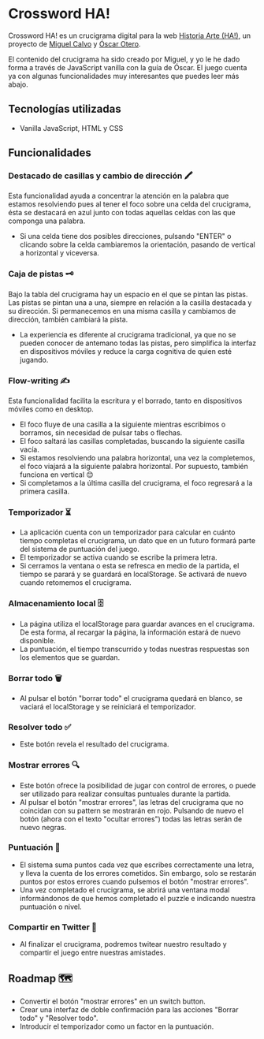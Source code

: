 # Crossword HA!

Crossword HA! es un crucigrama digital para la web [Historia Arte (HA!)](https://historia-arte.com/), un proyecto de [Miguel Calvo](https://noxocreacion.com/) y [Óscar Otero](https://oscarotero.com/).

El contenido del crucigrama ha sido creado por Miguel, y yo le he dado forma a través de JavaScript vanilla con la guía de Óscar. El juego cuenta ya con algunas funcionalidades muy interesantes que puedes leer más abajo.


## Tecnologías utilizadas

- Vanilla JavaScript, HTML y CSS


## Funcionalidades

### Destacado de casillas y cambio de dirección 🖍️

Esta funcionalidad ayuda a concentrar la atención en la palabra que estamos resolviendo pues al tener el foco sobre una celda del crucigrama, ésta se destacará en azul junto con todas aquellas celdas con las que componga una palabra.

- Si una celda tiene dos posibles direcciones, pulsando "ENTER" o clicando sobre la celda cambiaremos la orientación, pasando de vertical a horizontal y viceversa.


### Caja de pistas 🗝️

Bajo la tabla del crucigrama hay un espacio en el que se pintan las pistas. Las pistas se pintan una a una, siempre en relación a la casilla destacada y su dirección. Si permanecemos en una misma casilla y cambiamos de dirección, también cambiará la pista.

- La experiencia es diferente al crucigrama tradicional, ya que no se pueden conocer de antemano todas las pistas, pero simplifica la interfaz en dispositivos móviles y reduce la carga cognitiva de quien esté jugando.

### Flow-writing ✍️

Esta funcionalidad facilita la escritura y el borrado, tanto en dispositivos móviles como en desktop.

- El foco fluye de una casilla a la siguiente mientras escribimos o borramos, sin necesidad de pulsar tabs o flechas. 
- El foco saltará las casillas completadas, buscando la siguiente casilla vacía.
- Si estamos resolviendo una palabra horizontal, una vez la completemos, el foco viajará a la siguiente palabra horizontal. Por supuesto, también funciona en vertical 😊
- Si completamos a la última casilla del crucigrama, el foco regresará a la primera casilla.
  

### Temporizador ⏳

- La aplicación cuenta con un temporizador para calcular en cuánto tiempo completas el crucigrama, un dato que en un futuro formará parte del sistema de puntuación del juego.
- El temporizador se activa cuando se escribe la primera letra. 
- Si cerramos la ventana o esta se refresca en medio de la partida, el tiempo se parará y se guardará en localStorage. Se activará de nuevo cuando retomemos el crucigrama.

  
### Almacenamiento local 🗄️

- La página utiliza el localStorage para guardar avances en el crucigrama. De esta forma, al recargar la página, la información estará de nuevo disponible.
- La puntuación, el tiempo transcurrido y todas nuestras respuestas son los elementos que se guardan.
  

### Borrar todo 🗑️

- Al pulsar el botón "borrar todo" el crucigrama quedará en blanco, se vaciará el localStorage y se reiniciará el temporizador.
  

### Resolver todo ✅

- Este botón revela el resultado del crucigrama. 


### Mostrar errores 🔍

- Este botón ofrece la posibilidad de jugar con control de errores, o puede ser utilizado para realizar consultas puntuales durante la partida.
- Al pulsar el botón "mostrar errores", las letras del crucigrama que no coincidan con su pattern se mostrarán en rojo. Pulsando de nuevo el botón (ahora con el texto "ocultar errores") todas las letras serán de nuevo negras.

### Puntuación 💯

- El sistema suma puntos cada vez que escribes correctamente una letra, y lleva la cuenta de los errores cometidos. Sin embargo, solo se restarán puntos por estos errores cuando pulsemos el botón "mostrar errores".
- Una vez completado el crucigrama, se abrirá una ventana modal informándonos de que hemos completado el puzzle e indicando nuestra puntuación o nivel.


### Compartir en Twitter 🐥

- Al finalizar el crucigrama, podremos twitear nuestro resultado y compartir el juego entre nuestras amistades.

## Roadmap 🗺️

- Convertir el botón "mostrar errores" en un switch button.
- Crear una interfaz de doble confirmación para las acciones "Borrar todo" y "Resolver todo".
- Introducir el temporizador como un factor en la puntuación.
